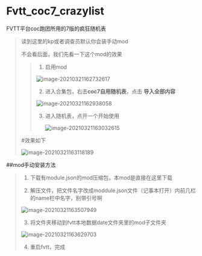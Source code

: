 # Fvtt_coc7_crazylist
FVTT平台coc跑团所用的7版的疯狂随机表

> 读到这里的kp或者调查员默认你会装手动mod
>
> 不会看后面，我们先看一下这个mod的效果
>
> > 1. 启用mod
> >
> > ![image-20210321162732617](README.assets/image-20210321162732617.png)
> >
> > 2. 进入合集包，右击**coc7自用随机表**，点击 **导入全部内容** 
> >
> > ![image-20210321162938058](README.assets/image-20210321162938058.png)
> >
> > 3. 进入随机表，点开一个开始使用
> >
> >    ![image-20210321163032615](README.assets/image-20210321163032615.png)
>
> #效果如下
>
> ![image-20210321163118189](README.assets/image-20210321163118189.png)
>
> 

##mod手动安装方法

> 1. 下载有module.json的mod压缩包，本mod是直接在这里下载
>
> 2. 解压文件，把文件名字改成moddule.json文件（记事本打开）内前几栏的name栏中名字，别带引号啊
>
> ![image-20210321163507949](README.assets/image-20210321163507949.png)
>
> 3. 将文件夹移动到fvtt本地数据date文件夹里的mod子文件夹
>
> ![image-20210321163629703](README.assets/image-20210321163629703.png)
>
> 4. 重启fvtt，完成
>
> 

